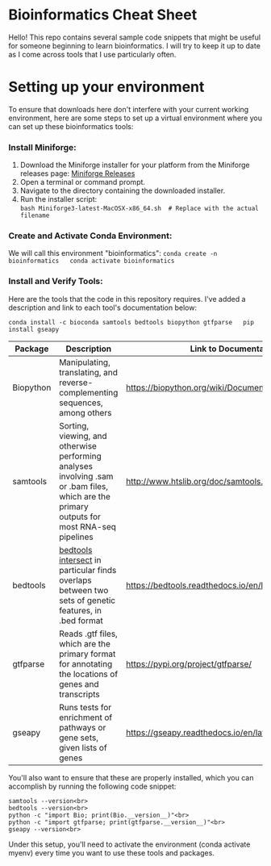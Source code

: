 # Bioinformatics Cheat Sheet

Hello! This repo contains several sample code snippets that might be useful for someone beginning to learn bioinformatics. I will try to keep it up to date as I come across tools that I use particularly often.

# Setting up your environment

To ensure that downloads here don't interfere with your current working environment, here are some steps to set up a virtual environment where you can set up these bioinformatics tools:

### Install Miniforge:  

1. Download the Miniforge installer for your platform from the Miniforge releases page: [Miniforge Releases](https://github.com/conda-forge/miniforge/releases)
2. Open a terminal or command prompt.
3. Navigate to the directory containing the downloaded installer.
4. Run the installer script:  
   `bash Miniforge3-latest-MacOSX-x86_64.sh  # Replace with the actual filename`

### Create and Activate Conda Environment:  

We will call this environment "bioinformatics":
`conda create -n bioinformatics  
conda activate bioinformatics`

### Install and Verify Tools:

Here are the tools that the code in this repository requires. I've added a description and link to each tool's documentation below:

`conda install -c bioconda samtools bedtools biopython gtfparse  
pip install gseapy`

| Package | Description | Link to Documentation |
| -------- | -------- | -------- |
| Biopython | Manipulating, translating, and reverse-complementing sequences, among others | https://biopython.org/wiki/Documentation |
| samtools | Sorting, viewing, and otherwise performing analyses involving .sam or .bam files, which are the primary outputs for most RNA-seq pipelines | http://www.htslib.org/doc/samtools.html#DESCRIPTION |
| bedtools | [bedtools intersect](https://bedtools.readthedocs.io/en/latest/content/tools/intersect.html#u-unique-reporting-the-mere-presence-of-any-overlapping-features) in particular finds overlaps between two sets of genetic features, in .bed format | https://bedtools.readthedocs.io/en/latest/# |
| gtfparse | Reads .gtf files, which are the primary format for annotating the locations of genes and transcripts | https://pypi.org/project/gtfparse/ |
| gseapy | Runs tests for enrichment of pathways or gene sets, given lists of genes | https://gseapy.readthedocs.io/en/latest/introduction.html |

You'll also want to ensure that these are properly installed, which you can accomplish by running the following code snippet:

```
samtools --version<br>
bedtools --version<br>
python -c "import Bio; print(Bio.__version__)"<br>
python -c "import gtfparse; print(gtfparse.__version__)"<br>
gseapy --version<br>
```

Under this setup, you'll need to activate the environment (conda activate myenv) every time you want to use these tools and packages.
